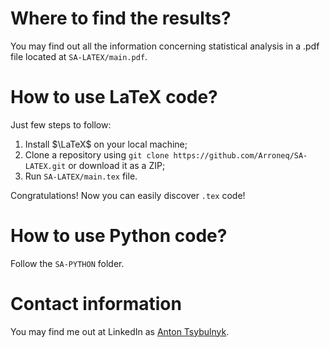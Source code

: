 # Where to find the results?

You may find out all the information concerning statistical analysis in a .pdf file located at ```SA-LATEX/main.pdf```.

# How to use LaTeX code?

Just few steps to follow:
1. Install $\LaTeX$ on your local machine;
2. Clone a repository using ```git clone https://github.com/Arroneq/SA-LATEX.git``` or download it as a ZIP;
3. Run ```SA-LATEX/main.tex``` file.

Congratulations! Now you can easily discover ```.tex``` code!

# How to use Python code?

Follow the ```SA-PYTHON``` folder.

# Contact information

You may find me out at LinkedIn as [Anton Tsybulnyk](https://www.linkedin.com/in/anton-tsybulnyk-2568a3192/).
